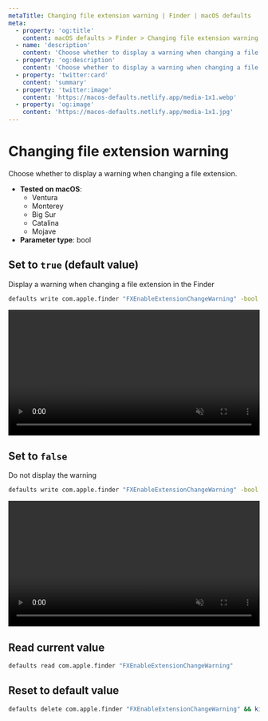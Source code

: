 ```yaml
---
metaTitle: Changing file extension warning | Finder | macOS defaults
meta:
  - property: 'og:title'
    content: macOS defaults > Finder > Changing file extension warning
  - name: 'description'
    content: 'Choose whether to display a warning when changing a file extension.'
  - property: 'og:description'
    content: 'Choose whether to display a warning when changing a file extension.'
  - property: 'twitter:card'
    content: 'summary'
  - property: 'twitter:image'
    content: 'https://macos-defaults.netlify.app/media-1x1.webp'
  - property: 'og:image'
    content: 'https://macos-defaults.netlify.app/media-1x1.jpg'
---
```


# Changing file extension warning

Choose whether to display a warning when changing a file extension.

<!-- break lists -->

- **Tested on macOS**:
  - Ventura
  - Monterey
  - Big Sur
  - Catalina
  - Mojave
- **Parameter type**: bool

## Set to `true` (default value)

Display a warning when changing a file extension in the Finder

```bash
defaults write com.apple.finder "FXEnableExtensionChangeWarning" -bool "true" && killall Finder
```

<video autoplay loop muted playsinline width="739" height="416" style="max-width: 100%; height: auto">
  <source src="../../images/finder/FXEnableExtensionChangeWarning/true.mp4" type="video/mp4">
  Example output with value set to true
</video>

## Set to `false`

Do not display the warning

```bash
defaults write com.apple.finder "FXEnableExtensionChangeWarning" -bool "false" && killall Finder
```

<video autoplay loop muted playsinline width="739" height="416" style="max-width: 100%; height: auto">
  <source src="../../images/finder/FXEnableExtensionChangeWarning/false.mp4" type="video/mp4">
  Example output with value set to false
</video>

## Read current value

```bash
defaults read com.apple.finder "FXEnableExtensionChangeWarning"
```

## Reset to default value

```bash
defaults delete com.apple.finder "FXEnableExtensionChangeWarning" && killall Finder
```
